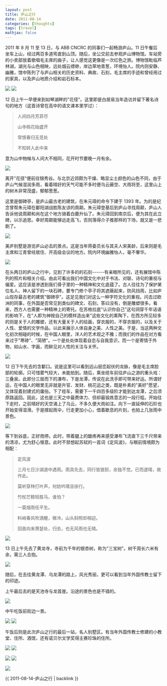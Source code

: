 ```yaml
---
layout: post
title: 庐山之行
date: 2011-08-14
categories: [thoughts]
tags: [travel]
mathjax: false
---
```


2011 年 8 月 11 至 13 日，与 ABB CNCRC 的同事们一起畅游庐山。11 日午餐后坐车上山，经过两百多道弯直到山顶。随后，坐公交前去参观庐山博物馆。车站旁的小卖部放着歌唱毛主席的曲子，让人感觉这更像是一次红色之旅。博物馆毗临芦林湖，湖光与山色相映，远处烟云缥缈，岸边草地青葱，环境怡人。院内则安静、幽雅，馆中陈列了与庐山相关的历史资料、典故、石刻，毛主席的手迹和曾经用过的家具，以及庐山地质介绍和岩石标本。

![](/figures/2011-08-14-庐山之行-1.jpeg) ![](/figures/2011-08-14-庐山之行-2.jpeg)

12 日上午一早便来到如琴湖畔的"花径"。这里即是白居易当年造访并留下著名诗句的地方（这首诗曾在高中的语文课本里学过）：

> 人间四月芳菲尽
>
> 山寺桃花始盛开
>
> 常恨春归无觅处
>
> 不知转入此中来

意为山中物候与人间大不相同，花开时节要晚一月有余。

![](/figures/2011-08-14-庐山之行-3.jpeg)

离开"花径"便前往锦秀谷。与北京近郊颇为干燥、略显尘土颜色的山色不同，由于庐山气候湿润多雨，看着晴好的天气可能不多时便乌云蔽空、大雨将至，这里山上的树木非常茂盛，郁郁葱葱。

这里是御碑亭，是庐山最古老的建筑，在朱元璋的命令下建于 1393 年。为的是纪念曾帮朱元璋在鄱阳湖战胜陈友谅的周颠。朱元璋登基后到庐山寻找周颠，庐山人告诉他说周颠和尚在这个地方骑着白鹿升仙了。朱元璋回到南京后，便为其在此立碑，以示追思。幸好周颠能够远走高飞，否则落得介子推那样的下场，就又是一悲剧了。

![](/figures/2011-08-14-庐山之行-4.jpeg)

美庐别墅是游览庐山必去的景点。这是当年蒋委员长与其夫人宋美龄，后来则是毛主席和江青曾经居住、开高级会议的地方。院内环境幽雅怡人，毫不奢华。

![](/figures/2011-08-14-庐山之行-5.jpeg)

在头两日的庐山之行中，见到了许多的的石刻------有亲眼所见的，还有展馆中陈列的照片和相关介绍。由此可看出我们中国文化中对于书法、对联、诗句的重视与偏爱。这应该是渗透到我们骨子里的一种精神和文化底蕴了。古人往往为了保护某位名人、神人留下的一块石碑，要专门修个亭子将其遮蔽起来，防风挡雨，比如庐山现存最古老的建筑"御碑亭"。这足见我们对这么一种字符文化的重视。问去过欧洲的同事，在外国是否常见到类似的碑文、石刻，答曰没有，倒是雕塑很多。看来，西方人也需要一种精神上的寄托。在苏格拉底"认识你自己"这句洞穿千年话语的影响下，在"人即为神按自己的模样造出来"这些文化的熏陶下，在西方所见较多的则是关于人的雕塑，还有大量关于人的绘画，穿衣服的，不穿衣服的，以及关于人性、爱情的文学作品，以此来展示人体自身之美、人性之美。于是，当这两种文化初次相碰的时候，在中国人眼里，洋人的艺术观之不雅；而我们的作品在对方看来过于"寒碜"、"简陋"。一个是处处体现着自恋与自我意识，而一个是寄情于外物，如山水、字画，而鲜见对人性的关注与关怀。

![](/figures/2011-08-14-庐山之行-6.jpeg)

12 日下午先去的含鄱口。说是这里可以看到远山层峦起伏的龙脉，像是毛主席脸部的轮廓。只可惜雾气较大，未能拍到。随后，乘坐缆车前往庐山之游的重头戏：三叠泉。此即分三层而下的瀑布，下是龙潭，传说在此洗手即可带来好运。所谓好运，在中国人的眼里无非就是升官、发财、桃花运之类，既是朴素的"美好"愿望，又体现着封建式的庸俗。下了缆车，需要下一千四百多级阶才能到达龙潭，之后须原路返回。因此，这也是三天之中最费体力、但却最锻炼意志的一段行程。开始往下走时，之前晴好的天空涌上了乌云，不多久便大雨如注。向下一直延伸的石阶也开始变得湿滑。于是撑起雨伞，行走更加小心，借着歇息的片刻，也拍上几张雨中景色。

![](/figures/2011-08-14-庐山之行-7.jpeg)

等下到谷底，正好雨停。此时，带着腿上的酸疼再来感受瀑布飞流直下三千尺带来的清凉，尤为舒心惬意。此时不禁想起苏轼的一首词《定风波》，与眼前情境颇为相配：

> 定风波
>
> 三月七日沙湖道中遇雨。雨具先去，同行皆狼狈，余独不觉。已而遂晴，故作此。
>
> 莫听穿林打叶声，何妨吟啸且徐行。
>
> 竹杖芒鞋轻胜马，谁怕？
>
> 一蓑烟雨任平生。
>
> 料峭春风吹酒醒，微冷，山头斜照却相迎。
>
> 回首向来萧瑟处，归去，也无风雨也无晴。

![](/figures/2011-08-14-庐山之行-8.jpeg)

13 日上午先去了黄龙寺，寺前为千年的银杏树，称为"三宝树"。树干周长六米有余，需三人合抱。

![](/figures/2011-08-14-庐山之行-9.jpeg)

随后，在去往黄龙潭、乌龙潭的路上，风光秀丽，更可以看到当年外国传教士留下的印迹。

上午最后去的是天池寺与龙首崖。沿途的景色也是不错的。

![](/figures/2011-08-14-庐山之行-10.jpeg)

中午吃饭前街边一景。

![](/figures/2011-08-14-庐山之行-11.jpeg) ![](/figures/2011-08-14-庐山之行-12.jpeg)

午饭后则是此次庐山之行的最后一站，名人别墅区。有当年外国传教士修建的小教堂、住所、酒馆，还有诺贝尔文学奖得主赛珍珠的住所。

![](/figures/2011-08-14-庐山之行-13.jpeg) ![](/figures/2011-08-14-庐山之行-14.jpeg)

![](/figures/2011-08-14-庐山之行-15.jpeg) ![](/figures/2011-08-14-庐山之行-16.jpeg)

![](/figures/2011-08-14-庐山之行-17.jpeg)

{{ 2011-08-14-庐山之行 | backlink }}
